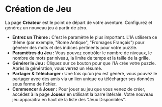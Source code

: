 # Création de Jeu

La page **Créateur** est le point de départ de votre aventure. Configurez et générez un nouveau jeu à partir de zéro.

- **Entrez un Thème :** C'est le paramètre le plus important. L'IA utilisera ce thème (par exemple, "Rome Antique", "Fromages Français") pour générer des mots et des indices pertinents pour votre puzzle.
- **Paramètres du Jeu :** Vous pouvez contrôler le nombre de niveaux, le nombre de mots par niveau, la limite de temps et la taille de la grille.
- **Générer le Jeu :** Cliquez sur ce bouton pour que l'IA crée votre puzzle. Après la génération, vous verrez un résumé.
- **Partager & Télécharger :** Une fois qu'un jeu est généré, vous pouvez le partager avec des amis via un lien unique ou télécharger ses données sous forme de fichier.
- **Commencer à Jouer :** Pour jouer au jeu que vous venez de créer, accédez à la page **Joueur** en utilisant la barre latérale. Votre nouveau jeu apparaîtra en haut de la liste des "Jeux Disponibles".